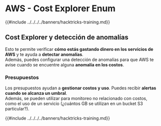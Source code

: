 # AWS - Cost Explorer Enum

{{#include ../../../../banners/hacktricks-training.md}}

## Cost Explorer y detección de anomalías

Esto te permite verificar **cómo estás gastando dinero en los servicios de AWS** y te ayuda a **detectar anomalías**.\
Además, puedes configurar una detección de anomalías para que AWS te avise cuando se encuentre alguna **anomalía en los costos**.

### Presupuestos

Los presupuestos ayudan a **gestionar costos y uso**. Puedes recibir **alertas cuando se alcanza un umbral**.\
Además, se pueden utilizar para monitoreo no relacionado con costos, como el uso de un servicio (¿cuántos GB se utilizan en un bucket S3 particular?).

{{#include ../../../../banners/hacktricks-training.md}}
